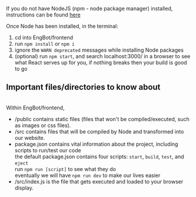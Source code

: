 If you do not have NodeJS (npm - node package manager) installed,
instructions can be found [here](https://docs.npmjs.com/downloading-and-installing-node-js-and-npm)

Once Node has been installed, in the terminal:
1. cd into EngBot/frontend
2. run `npm install` or `npm i`
3. ignore the `WARN deprecated` messages while installing Node packages
4. (optional) run `npm start`, and search localhost:3000/ in a browser to see what React serves up for you, if nothing breaks then your build is good to go


## Important files/directories to know about
\
Within EngBot/frontend,
- /public contains static files (files that won't be compiled/executed, such as images or css files).
- /src contains files that will be compiled by Node and transformed into our website.
- package.json contains vital information about the project, including scripts to run/test our code\
the default package.json contains four scripts: `start`, `build`, `test`, and `eject`\
run `npm run [script]` to see what they do\
eventually we will have `npm run dev` to make our lives easier
- /src/index.js is the file that gets executed and loaded to your browser display.
